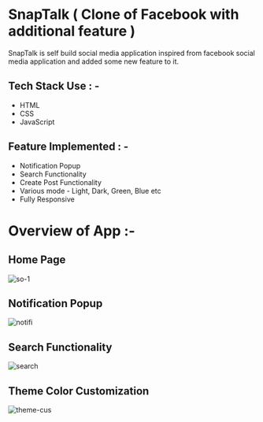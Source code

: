 # SnapTalk ( Clone of Facebook with additional feature )
<p>SnapTalk is self build social media application inspired from facebook social media application and added some new feature to it.</p>

## Tech Stack Use : -

  - HTML
  - CSS
  - JavaScript
  
## Feature Implemented : -
  - Notification Popup
  - Search Functionality
  - Create Post Functionality
  - Various mode - Light, Dark, Green, Blue etc
  - Fully Responsive


# Overview of App :-

## Home Page
![so-1](https://user-images.githubusercontent.com/101358022/226634874-c1b017d3-c68a-4a75-bcf5-556806816a12.png)

## Notification Popup
![notifi](https://user-images.githubusercontent.com/101358022/226635023-b2aa1500-32cd-4031-ac00-a8cea1cb6cad.png)

## Search Functionality
![search](https://user-images.githubusercontent.com/101358022/226635248-325bf893-7056-4d52-a7d4-4a21f8c6794d.png)

## Theme Color Customization
![theme-cus](https://user-images.githubusercontent.com/101358022/226635419-3cc37d6c-22e4-4b72-b3b5-6b74e9a0caf1.png)
